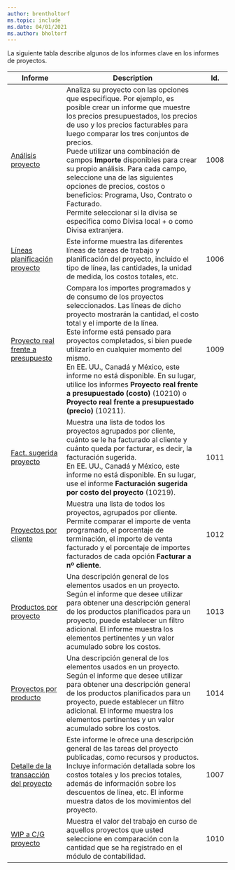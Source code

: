 ```yaml
---
author: brentholtorf
ms.topic: include
ms.date: 04/01/2021
ms.author: bholtorf
---
```


La siguiente tabla describe algunos de los informes clave en los informes de proyectos.

| Informe | Description | Id. | 
|---------|---------|---------|
| [Análisis proyecto](https://businesscentral.dynamics.com?report=1008)|Analiza su proyecto con las opciones que especifique. Por ejemplo, es posible crear un informe que muestre los precios presupuestados, los precios de uso y los precios facturables para luego comparar los tres conjuntos de precios.<br>Puede utilizar una combinación de campos **Importe** disponibles para crear su propio análisis. Para cada campo, seleccione una de las siguientes opciones de precios, costos o beneficios: Programa, Uso, Contrato o Facturado. <br>Permite seleccionar si la divisa se especifica como Divisa local + o como Divisa extranjera. |1008|
| [Líneas planificación proyecto](https://businesscentral.dynamics.com?report=1006) |Este informe muestra las diferentes líneas de tareas de trabajo y planificación del proyecto, incluido el tipo de línea, las cantidades, la unidad de medida, los costos totales, etc.|1006|
| [Proyecto real frente a presupuesto](https://businesscentral.dynamics.com?report=1009)|Compara los importes programados y de consumo de los proyectos seleccionados. Las líneas de dicho proyecto mostrarán la cantidad, el costo total y el importe de la línea. <br>Este informe está pensado para proyectos completados, si bien puede utilizarlo en cualquier momento del mismo.<br>En EE. UU., Canadá y México, este informe no está disponible. En su lugar, utilice los informes **Proyecto real frente a presupuestado (costo)** (10210) o **Proyecto real frente a presupuestado (precio)** (10211).|1009|
| [Fact. sugerida proyecto](https://businesscentral.dynamics.com?report=1011)|Muestra una lista de todos los proyectos agrupados por cliente, cuánto se le ha facturado al cliente y cuánto queda por facturar, es decir, la facturación sugerida. <br>En EE. UU., Canadá y México, este informe no está disponible. En su lugar, use el informe **Facturación sugerida por costo del proyecto** (10219).|1011|
| [Proyectos por cliente](https://businesscentral.dynamics.com?report=1012)|Muestra una lista de todos los proyectos, agrupados por cliente. Permite comparar el importe de venta programado, el porcentaje de terminación, el importe de venta facturado y el porcentaje de importes facturados de cada opción **Facturar a nº cliente**.|1012|
| [Productos por proyecto](https://businesscentral.dynamics.com?report=1013)|Una descripción general de los elementos usados en un proyecto. Según el informe que desee utilizar para obtener una descripción general de los productos planificados para un proyecto, puede establecer un filtro adicional. El informe muestra los elementos pertinentes y un valor acumulado sobre los costos.|1013|
| [Proyectos por producto](https://businesscentral.dynamics.com?report=1014) |Una descripción general de los elementos usados en un proyecto. Según el informe que desee utilizar para obtener una descripción general de los productos planificados para un proyecto, puede establecer un filtro adicional. El informe muestra los elementos pertinentes y un valor acumulado sobre los costos.|1014|
| [Detalle de la transacción del proyecto](https://businesscentral.dynamics.com?report=1007) |Este informe le ofrece una descripción general de las tareas del proyecto publicadas, como recursos y productos. Incluye información detallada sobre los costos totales y los precios totales, además de información sobre los descuentos de línea, etc. El informe muestra datos de los movimientos del proyecto.|1007|
| [WIP a C/G proyecto](https://businesscentral.dynamics.com?report=1010) |Muestra el valor del trabajo en curso de aquellos proyectos que usted seleccione en comparación con la cantidad que se ha registrado en el módulo de contabilidad.|1010|